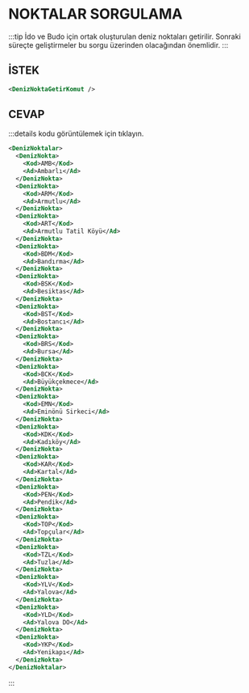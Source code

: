 # NOKTALAR SORGULAMA

:::tip
İdo ve Budo için ortak oluşturulan deniz noktaları getirilir. Sonraki süreçte geliştirmeler bu sorgu üzerinden olacağından önemlidir.
:::

## İSTEK

```xml
<DenizNoktaGetirKomut />
```

## CEVAP

:::details kodu görüntülemek için tıklayın.

```xml
<DenizNoktalar>
  <DenizNokta>
    <Kod>AMB</Kod>
    <Ad>Ambarlı</Ad>
  </DenizNokta>
  <DenizNokta>
    <Kod>ARM</Kod>
    <Ad>Armutlu</Ad>
  </DenizNokta>
  <DenizNokta>
    <Kod>ART</Kod>
    <Ad>Armutlu Tatil Köyü</Ad>
  </DenizNokta>
  <DenizNokta>
    <Kod>BDM</Kod>
    <Ad>Bandırma</Ad>
  </DenizNokta>
  <DenizNokta>
    <Kod>BSK</Kod>
    <Ad>Besiktas</Ad>
  </DenizNokta>
  <DenizNokta>
    <Kod>BST</Kod>
    <Ad>Bostancı</Ad>
  </DenizNokta>
  <DenizNokta>
    <Kod>BRS</Kod>
    <Ad>Bursa</Ad>
  </DenizNokta>
  <DenizNokta>
    <Kod>BCK</Kod>
    <Ad>Büyükçekmece</Ad>
  </DenizNokta>
  <DenizNokta>
    <Kod>EMN</Kod>
    <Ad>Eminönü Sirkeci</Ad>
  </DenizNokta>
  <DenizNokta>
    <Kod>KDK</Kod>
    <Ad>Kadıköy</Ad>
  </DenizNokta>
  <DenizNokta>
    <Kod>KAR</Kod>
    <Ad>Kartal</Ad>
  </DenizNokta>
  <DenizNokta>
    <Kod>PEN</Kod>
    <Ad>Pendik</Ad>
  </DenizNokta>
  <DenizNokta>
    <Kod>TOP</Kod>
    <Ad>Topçular</Ad>
  </DenizNokta>
  <DenizNokta>
    <Kod>TZL</Kod>
    <Ad>Tuzla</Ad>
  </DenizNokta>
  <DenizNokta>
    <Kod>YLV</Kod>
    <Ad>Yalova</Ad>
  </DenizNokta>
  <DenizNokta>
    <Kod>YLD</Kod>
    <Ad>Yalova DO</Ad>
  </DenizNokta>
  <DenizNokta>
    <Kod>YKP</Kod>
    <Ad>Yenikapı</Ad>
  </DenizNokta>
</DenizNoktalar>
```

:::
